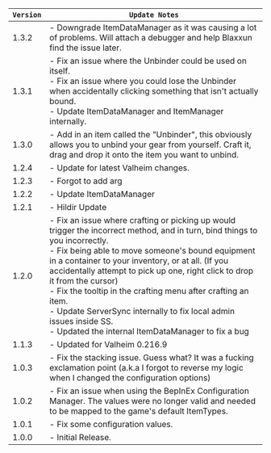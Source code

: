 | `Version` | `Update Notes`                                                                                                                                                                                                                                                                                                                                                                                                                                                                                                                    |
|-----------|-----------------------------------------------------------------------------------------------------------------------------------------------------------------------------------------------------------------------------------------------------------------------------------------------------------------------------------------------------------------------------------------------------------------------------------------------------------------------------------------------------------------------------------|
| 1.3.2     | - Downgrade ItemDataManager as it was causing a lot of problems. Will attach a debugger and help Blaxxun find the issue later.                                                                                                                                                                                                                                                                                                                                                                                                    |
| 1.3.1     | - Fix an issue where the Unbinder could be used on itself.<br/> - Fix an issue where you could lose the Unbinder when accidentally clicking something that isn't actually bound. <br/> - Update ItemDataManager and ItemManager internally.                                                                                                                                                                                                                                                                                       |
| 1.3.0     | - Add in an item called the "Unbinder", this obviously allows you to unbind your gear from yourself. Craft it, drag and drop it onto the item you want to unbind.                                                                                                                                                                                                                                                                                                                                                                 |
| 1.2.4     | - Update for latest Valheim changes.                                                                                                                                                                                                                                                                                                                                                                                                                                                                                              |
| 1.2.3     | - Forgot to add arg                                                                                                                                                                                                                                                                                                                                                                                                                                                                                                               |
| 1.2.2     | - Update ItemDataManager                                                                                                                                                                                                                                                                                                                                                                                                                                                                                                          |
| 1.2.1     | - Hildir Update                                                                                                                                                                                                                                                                                                                                                                                                                                                                                                                   |
| 1.2.0     | - Fix an issue where crafting or picking up would trigger the incorrect method, and in turn, bind things to you incorrectly.<br/> - Fix being able to move someone's bound equipment in a container to your inventory, or at all. (If you accidentally attempt to pick up one, right click to drop it from the cursor)<br/> - Fix the tooltip in the crafting menu after crafting an item.<br/> - Update ServerSync internally to fix local admin issues inside SS.<br/> - Updated the internal ItemDataManager to fix a bug<br/> |
| 1.1.3     | - Updated for Valheim 0.216.9                                                                                                                                                                                                                                                                                                                                                                                                                                                                                                     |
| 1.0.3     | - Fix the stacking issue. Guess what? It was a fucking exclamation point (a.k.a I forgot to reverse my logic when I changed the configuration options)                                                                                                                                                                                                                                                                                                                                                                            |
| 1.0.2     | - Fix an issue when using the BepInEx Configuration Manager. The values were no longer valid and needed to be mapped to the game's default ItemTypes.                                                                                                                                                                                                                                                                                                                                                                             |
| 1.0.1     | - Fix some configuration values.                                                                                                                                                                                                                                                                                                                                                                                                                                                                                                  |
| 1.0.0     | - Initial Release.                                                                                                                                                                                                                                                                                                                                                                                                                                                                                                                |